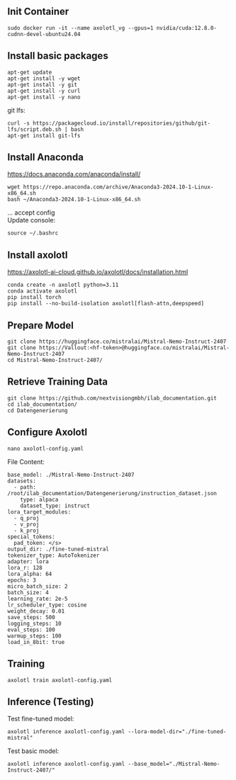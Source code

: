 
## Init Container
``
sudo docker run -it --name axolotl_vg --gpus=1 nvidia/cuda:12.8.0-cudnn-devel-ubuntu24.04
``

## Install basic packages

```
apt-get update
apt-get install -y wget
apt-get install -y git
apt-get install -y curl
apt-get install -y nano
```
git lfs:
```
curl -s https://packagecloud.io/install/repositories/github/git-lfs/script.deb.sh | bash
apt-get install git-lfs
```

## Install Anaconda 
<a>https://docs.anaconda.com/anaconda/install/</a>

```
wget https://repo.anaconda.com/archive/Anaconda3-2024.10-1-Linux-x86_64.sh
bash ~/Anaconda3-2024.10-1-Linux-x86_64.sh
```
... accept config \
Update console: 

```
source ~/.bashrc
```

## Install axolotl
<a>https://axolotl-ai-cloud.github.io/axolotl/docs/installation.html</a>

```
conda create -n axolotl python=3.11
conda activate axolotl
pip install torch
pip install --no-build-isolation axolotl[flash-attn,deepspeed]
```

## Prepare Model

```
git clone https://huggingface.co/mistralai/Mistral-Nemo-Instruct-2407
git clone https://Vallout:<hf-token>@huggingface.co/mistralai/Mistral-Nemo-Instruct-2407
cd Mistral-Nemo-Instruct-2407/
```

## Retrieve Training Data

```
git clone https://github.com/nextvisiongmbh/ilab_documentation.git
cd ilab_documentation/
cd Datengenerierung
```

## Configure Axolotl

```
nano axolotl-config.yaml
```
File Content:
```
base_model: ./Mistral-Nemo-Instruct-2407
datasets:
  - path: /root/ilab_documentation/Datengenerierung/instruction_dataset.json
    type: alpaca
    dataset_type: instruct
lora_target_modules:
  - q_proj
  - v_proj
  - k_proj
special_tokens:
  pad_token: </s>
output_dir: ./fine-tuned-mistral
tokenizer_type: AutoTokenizer
adapter: lora
lora_r: 128
lora_alpha: 64
epochs: 3
micro_batch_size: 2
batch_size: 4
learning_rate: 2e-5
lr_scheduler_type: cosine
weight_decay: 0.01
save_steps: 500
logging_steps: 10
eval_steps: 100
warmup_steps: 100
load_in_8bit: true
```

## Training

```
axolotl train axolotl-config.yaml
```

## Inference (Testing)

Test fine-tuned model:
```
axolotl inference axolotl-config.yaml --lora-model-dir="./fine-tuned-mistral"
```
Test basic model: 
```
axolotl inference axolotl-config.yaml --base_model="./Mistral-Nemo-Instruct-2407/"
```